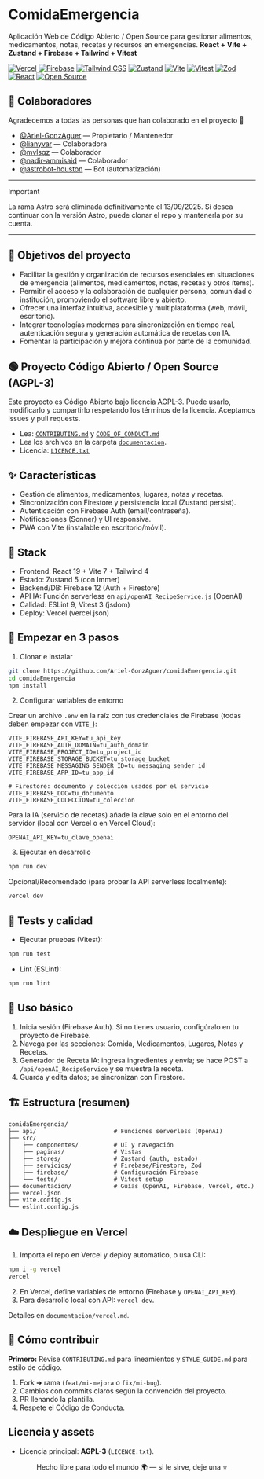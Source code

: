 # ComidaEmergencia

Aplicación Web de Código Abierto / Open Source para gestionar alimentos, medicamentos, notas, recetas y recursos en emergencias.
**React + Vite + Zustand + Firebase + Tailwind + Vitest**

<p align="left">
   <a href="https://vercel.com/" target="_blank"><img alt="Vercel" src="https://img.shields.io/badge/Vercel-Deploy-black?logo=vercel" /></a>
   <a href="https://firebase.google.com/" target="_blank"><img alt="Firebase" src="https://img.shields.io/badge/Firebase-Auth%20%26%20Firestore-FFCA28?logo=firebase&logoColor=black" /></a>
   <a href="https://tailwindcss.com/" target="_blank"><img alt="Tailwind CSS" src="https://img.shields.io/badge/TailwindCSS-4-38B2AC?logo=tailwindcss&logoColor=white" /></a>
   <a href="https://zustand-demo.pmnd.rs/" target="_blank"><img alt="Zustand" src="https://img.shields.io/badge/Zustand-Estado-8A2BE2" /></a>
   <a href="https://vitejs.dev/" target="_blank"><img alt="Vite" src="https://img.shields.io/badge/Vite-7-646CFF?logo=vite&logoColor=white" /></a>
   <a href="https://vitest.dev/" target="_blank"><img alt="Vitest" src="https://img.shields.io/badge/Vitest-Tests-6E9F18?logo=vitest&logoColor=white" /></a>
   <a href="https://zod.dev/" target="_blank"><img alt="Zod" src="https://img.shields.io/badge/Zod-Validaci%C3%B3n-3E67B1" /></a>
   <a href="https://react.dev/" target="_blank"><img alt="React" src="https://img.shields.io/badge/React-19-61DAFB?logo=react&logoColor=black" /></a>
   <a href="https://opensource.org/licenses/AGPL-3.0" target="_blank"><img alt="Open Source" src="https://img.shields.io/badge/Open%20Source-AGPL--3-00B200?logo=opensourceinitiative&logoColor=white" /></a>
</p>

## 👥 Colaboradores

Agradecemos a todas las personas que han colaborado en el proyecto 🙌

- [@Ariel-GonzAguer](https://github.com/Ariel-GonzAguer) — Propietario / Mantenedor
- [@lianyvar](https://github.com/lianyvar) — Colaboradora
- [@mvlsqz](https://github.com/mvlsqz) — Colaborador
- [@nadir-ammisaid](https://github.com/nadir-ammisaid) — Colaborador
- [@astrobot-houston](https://github.com/astrobot-houston) — Bot (automatización)

---

> [!IMPORTANT]
> La rama Astro será eliminada definitivamente el 13/09/2025. Si desea continuar con la versión Astro, puede clonar el repo y mantenerla por su cuenta.

---

## 🎯 Objetivos del proyecto

- Facilitar la gestión y organización de recursos esenciales en situaciones de emergencia (alimentos, medicamentos, notas, recetas y otros ítems).
- Permitir el acceso y la colaboración de cualquier persona, comunidad o institución, promoviendo el software libre y abierto.
- Ofrecer una interfaz intuitiva, accesible y multiplataforma (web, móvil, escritorio).
- Integrar tecnologías modernas para sincronización en tiempo real, autenticación segura y generación automática de recetas con IA.
- Fomentar la participación y mejora continua por parte de la comunidad.

## 🟢 Proyecto Código Abierto / Open Source (AGPL-3)

Este proyecto es Código Abierto bajo licencia AGPL-3. Puede usarlo, modificarlo y compartirlo respetando los términos de la licencia. Aceptamos issues y pull requests.

- Lea: [`CONTRIBUTING.md`](./CONTRIBUTING.md) y [`CODE_OF_CONDUCT.md`](./CODE_OF_CONDUCT.md)
- Lea los archivos en la carpeta [`documentacion`](./documentacion).
- Licencia: [`LICENCE.txt`](./LICENCE.txt)

## ✨ Características

- Gestión de alimentos, medicamentos, lugares, notas y recetas.
- Sincronización con Firestore y persistencia local (Zustand persist).
- Autenticación con Firebase Auth (email/contraseña).
- Notificaciones (Sonner) y UI responsiva.
- PWA con Vite (instalable en escritorio/móvil).

## 🧰 Stack

- Frontend: React 19 + Vite 7 + Tailwind 4
- Estado: Zustand 5 (con Immer)
- Backend/DB: Firebase 12 (Auth + Firestore)
- API IA: Función serverless en `api/openAI_RecipeService.js` (OpenAI)
- Calidad: ESLint 9, Vitest 3 (jsdom)
- Deploy: Vercel (vercel.json)

## 🚀 Empezar en 3 pasos

1. Clonar e instalar

```bash
git clone https://github.com/Ariel-GonzAguer/comidaEmergencia.git
cd comidaEmergencia
npm install
```

2. Configurar variables de entorno

Crear un archivo `.env` en la raíz con tus credenciales de Firebase (todas deben empezar con `VITE_`):

```env
VITE_FIREBASE_API_KEY=tu_api_key
VITE_FIREBASE_AUTH_DOMAIN=tu_auth_domain
VITE_FIREBASE_PROJECT_ID=tu_project_id
VITE_FIREBASE_STORAGE_BUCKET=tu_storage_bucket
VITE_FIREBASE_MESSAGING_SENDER_ID=tu_messaging_sender_id
VITE_FIREBASE_APP_ID=tu_app_id

# Firestore: documento y colección usados por el servicio
VITE_FIREBASE_DOC=tu_documento
VITE_FIREBASE_COLECCION=tu_coleccion
```

Para la IA (servicio de recetas) añade la clave solo en el entorno del servidor (local con Vercel o en Vercel Cloud):

```env
OPENAI_API_KEY=tu_clave_openai
```

3. Ejecutar en desarrollo

```bash
npm run dev
```

Opcional/Recomendado (para probar la API serverless localmente):

```bash
vercel dev
```

## 🧪 Tests y calidad

- Ejecutar pruebas (Vitest):

```bash
npm run test
```

- Lint (ESLint):

```bash
npm run lint
```

## 🧭 Uso básico

1. Inicia sesión (Firebase Auth). Si no tienes usuario, configúralo en tu proyecto de Firebase.
2. Navega por las secciones: Comida, Medicamentos, Lugares, Notas y Recetas.
3. Generador de Receta IA: ingresa ingredientes y envía; se hace POST a `/api/openAI_RecipeService` y se muestra la receta.
4. Guarda y edita datos; se sincronizan con Firestore.

## 🏗️ Estructura (resumen)

```text
comidaEmergencia/
├── api/                      # Funciones serverless (OpenAI)
├── src/
│   ├── componentes/          # UI y navegación
│   ├── paginas/              # Vistas
│   ├── stores/               # Zustand (auth, estado)
│   ├── servicios/            # Firebase/Firestore, Zod
│   ├── firebase/             # Configuración Firebase
│   └── tests/                # Vitest setup
├── documentacion/            # Guías (OpenAI, Firebase, Vercel, etc.)
├── vercel.json
├── vite.config.js
└── eslint.config.js
```

## ☁️ Despliegue en Vercel

1. Importa el repo en Vercel y deploy automático, o usa CLI:

```bash
npm i -g vercel
vercel
```

2. En Vercel, define variables de entorno (Firebase y `OPENAI_API_KEY`).
3. Para desarrollo local con API: `vercel dev`.

Detalles en `documentacion/vercel.md`.

## 🤝 Cómo contribuir

**Primero:** Revise `CONTRIBUTING.md` para lineamientos y `STYLE_GUIDE.md` para estilo de código.

1. Fork ➜ rama (`feat/mi-mejora` o `fix/mi-bug`).
2. Cambios con commits claros según la convención del proyecto.
3. PR llenando la plantilla.
4. Respete el Código de Conducta.

## Licencia y assets

- Licencia principal: **AGPL-3** (`LICENCE.txt`).

<div align="center">
   <p>Hecho libre para todo el mundo 🌍 — si le sirve, deje una ⭐</p>
</div>
